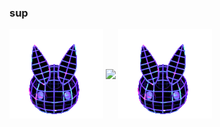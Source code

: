 ### sup

  <img align="center" src="https://raw.githubusercontent.com/Cumicy/Cumicy/main/bnuuy.webp" />
  <img align="center" src="https://github-readme-stats.vercel.app/api?username=cumicy&theme=dark" />
  <img align="center" src="https://raw.githubusercontent.com/Cumicy/Cumicy/main/bnuuy.webp" />
